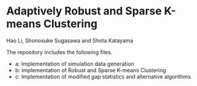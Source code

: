 # Adaptively Robust and Sparse K-means Clustering
Hao Li, Shonosuke Sugasawa and Shota Katayama

The repository includes the following files.

* a: Implementation of simulation data generation
* b: Implementation of Robust and Sparse K-means Clustering
* c: Implementation of modified gap statistics and alternative algorithms

